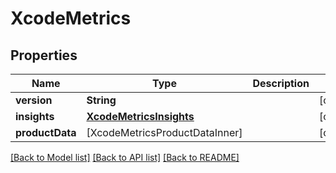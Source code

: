 # XcodeMetrics

## Properties
Name | Type | Description | Notes
------------ | ------------- | ------------- | -------------
**version** | **String** |  | [optional] 
**insights** | [**XcodeMetricsInsights**](XcodeMetricsInsights.md) |  | [optional] 
**productData** | [XcodeMetricsProductDataInner] |  | [optional] 

[[Back to Model list]](../README.md#documentation-for-models) [[Back to API list]](../README.md#documentation-for-api-endpoints) [[Back to README]](../README.md)


